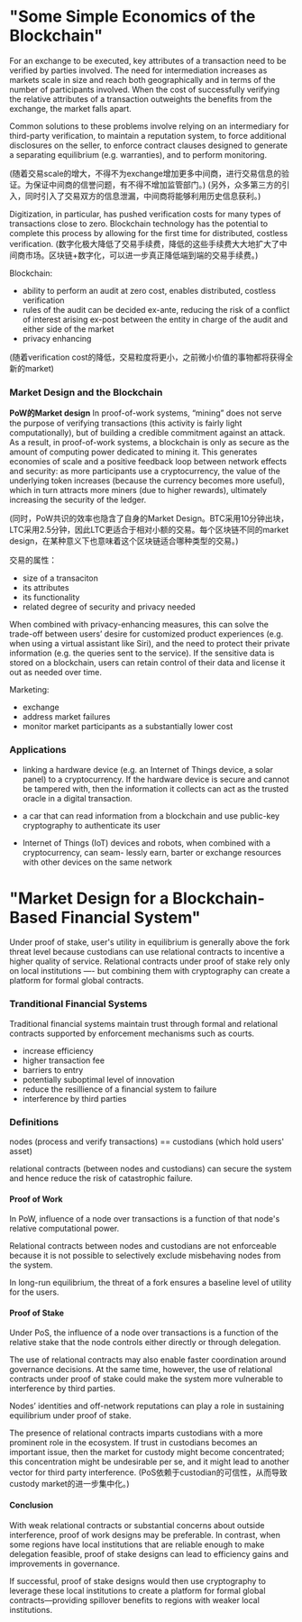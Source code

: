 
# "Some Simple Economics of the Blockchain"

For an exchange to be executed, key attributes of a transaction need to be verified by parties involved.
The need for intermediation increases as markets scale in size and reach both geographically and in terms of the number of participants involved.
When the cost of successfully verifying the relative attributes of a transaction outweights the benefits from the exchange, the market falls apart.

Common solutions to these problems involve relying on an intermediary for third-party verification, to maintain a reputation system, to force additional disclosures on the seller, to enforce contract clauses designed to generate a separating equilibrium (e.g. warranties), and to perform monitoring.

(随着交易scale的增大，不得不为exchange增加更多中间商，进行交易信息的验证。为保证中间商的信誉问题，有不得不增加监管部门。)
(另外，众多第三方的引入，同时引入了交易双方的信息泄漏，中间商将能够利用历史信息获利。)

Digitization, in particular, has pushed verification costs for many types of transactions close to zero. Blockchain technology has the potential to complete this process by allowing for the first time for distributed, costless verification.
(数字化极大降低了交易手续费，降低的这些手续费大大地扩大了中间商市场。区块链+数字化，可以进一步真正降低端到端的交易手续费。)

Blockchain:
* ability to perform an audit at zero cost, enables distributed, costless verification
* rules of the audit can be decided ex-ante, reducing the risk of a conflict of interest arising ex-post between the entity in charge of the audit and either side of the market
* privacy enhancing

(随着verification cost的降低，交易粒度将更小，之前微小价值的事物都将获得全新的market)

### Market Design and the Blockchain

**PoW的Market design**
In proof-of-work systems, “mining” does not serve the purpose of verifying transactions (this activity is fairly light computationally), but of building a credible commitment against an attack.
As a result, in proof-of-work systems, a blockchain is only as secure as the amount of computing power dedicated to mining it.
This generates economies of scale and a positive feedback loop between network effects and security: 
as more participants use a cryptocurrency, the value of the underlying token increases (because the currency becomes more useful), which in turn attracts more miners (due to higher rewards), ultimately increasing the security of the ledger.

(同时，PoW共识的效率也隐含了自身的Market Design。BTC采用10分钟出块，LTC采用2.5分钟，因此LTC更适合于相对小额的交易。每个区块链不同的market design，在某种意义下也意味着这个区块链适合哪种类型的交易。)

交易的属性：
* size of a transaciton
* its attributes
* its functionality
* related degree of security and privacy needed

When combined with privacy-enhancing measures, this can solve the trade-off between users’ desire for customized product experiences (e.g. when using a virtual assistant like Siri), and the need to protect their private information (e.g. the queries sent to the service).
If the sensitive data is stored on a blockchain, users can retain control of their data and license it out as needed over time.


Marketing:
* exchange
* address market failures
* monitor market participants as a substantially lower cost


### Applications

* linking a hardware device (e.g. an Internet of Things device, a solar panel) to a cryptocurrency. If the hardware device is secure and cannot be tampered with, then the information it collects can act as the trusted oracle in a digital transaction.

* a car that can read information from a blockchain and use public-key cryptography to authenticate its user

* Internet of Things (IoT) devices and robots, when combined with a cryptocurrency, can seam- lessly earn, barter or exchange resources with other devices on the same network



# "Market Design for a Blockchain-Based Financial System"

Under proof of stake, user's utility in equilibrium is generally above the fork threat level because custodians can use relational contracts to incentive a higher quality of service.
Relational contracts under proof of stake rely only on local institutions —- but combining them with cryptography can create a platform for formal global contracts.


### Tranditional Financial Systems

Traditional financial systems maintain trust through formal and relational contracts supported by enforcement mechanisms such as courts.

* increase efficiency
* higher transaction fee
* barriers to entry
* potentially suboptimal level of innovation
* reduce the resillience of a financial system to failure
* interference by third parties


### Definitions

nodes (process and verify transactions) == custodians (which hold users' asset)

relational contracts (between nodes and custodians) can secure the system and hence reduce the risk of catastrophic failure.

#### Proof of Work

In PoW, influence of a node over transactions is a function of that node's relative computational power.

Relational contracts between nodes and custodians are not enforceable because it is not possible to selectively exclude misbehaving nodes from the system.

In long-run equilibrium, the threat of a fork ensures a baseline level of utility for the users.

#### Proof of Stake

Under PoS, the influence of a node over transactions is a function of the relative stake that the node controls either directly or through delegation.

The use of relational contracts may also enable faster coordination around governance decisions.
At the same time, however, the use of relational contracts under proof of stake could make the system more vulnerable to interference by third parties.

Nodes’ identities and off-network reputations can play a role in sustaining equilibrium under proof of stake.

The presence of relational contracts imparts custodians with a more prominent role in the ecosystem. If trust in custodians becomes an important issue, then the market for custody might become concentrated; this concentration might be undesirable per se, and it might lead to another vector for third party interference.
(PoS依赖于custodian的可信性，从而导致custody market的进一步集中化。)

#### Conclusion

With weak relational contracts or substantial concerns about outside interference, proof of work designs may be preferable. 
In contrast, when some regions have local institutions that are reliable enough to make delegation feasible, proof of stake designs can lead to efficiency gains and improvements in governance.

If successful, proof of stake designs would then use cryptography to leverage these local institutions to create a platform for formal global contracts—providing spillover benefits to regions with weaker local institutions.
